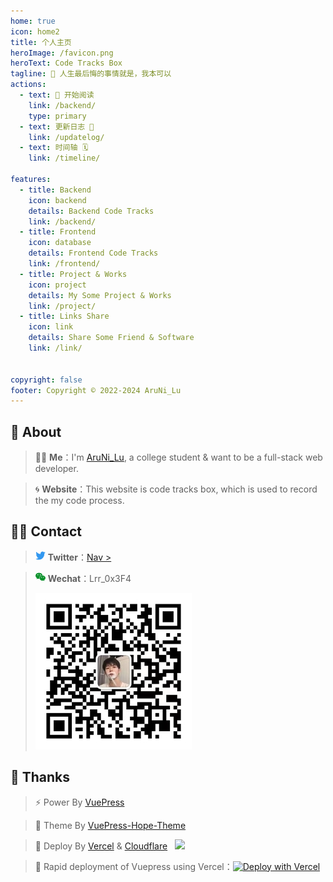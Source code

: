 ```yaml
---
home: true
icon: home2
title: 个人主页
heroImage: /favicon.png
heroText: Code Tracks Box
tagline: 🌱 人生最后悔的事情就是，我本可以
actions:
  - text: 🎉 开始阅读
    link: /backend/
    type: primary
  - text: 更新日志 📝
    link: /updatelog/
  - text: 时间轴 🗓️
    link: /timeline/

features:
  - title: Backend
    icon: backend
    details: Backend Code Tracks
    link: /backend/
  - title: Frontend
    icon: database
    details: Frontend Code Tracks
    link: /frontend/
  - title: Project & Works
    icon: project
    details: My Some Project & Works
    link: /project/
  - title: Links Share
    icon: link
    details: Share Some Friend & Software
    link: /link/


copyright: false
footer: Copyright © 2022-2024 AruNi_Lu
---
```


## 📣 About
> 👦🏻 **Me**：I'm <a href="https://0x3f4.run" target="_blank">AruNi_Lu</a>, a college student & want to be a full-stack web developer.

> 🌀 **Website**：This website is code tracks box, which is used to record the my code process.

## 👋🏻 Contact
> <svg t="1700929094139" class="icon" viewBox="0 0 1024 1024" version="1.1" xmlns="http://www.w3.org/2000/svg" p-id="2423" width="16" height="16"><path d="M906.752 328.704v-28.672c39.936-28.672 74.24-68.608 102.912-108.544-34.304 17.408-74.24 28.672-114.176 34.304 39.936-23.04 74.24-68.608 91.648-114.176-39.936 23.04-79.872 39.936-125.952 51.712-34.304-39.936-91.648-68.608-148.48-68.608-114.176 0-200.192 91.648-200.192 211.456 0 17.408 0 34.304 5.632 51.712-165.888-11.264-314.368-97.28-417.792-228.864-28.672 23.04-39.936 57.344-39.936 97.28 0 74.24 34.304 142.848 91.648 183.296-34.304 0-62.976-11.264-91.648-28.672 0 102.912 68.608 194.56 160.256 211.456-17.408 5.632-34.304 5.632-51.712 5.632-11.264 0-23.04 0-39.936-5.632 23.04 86.016 102.912 148.48 188.928 148.48-68.608 57.344-154.624 91.648-251.904 91.648-17.408 0-34.304 0-45.568-5.632 91.648 62.976 194.56 97.28 308.736 97.28 371.712 11.264 577.536-314.88 577.536-595.456z" fill="#3298F0" p-id="2424"></path></svg> **Twitter**：<a href="https://twitter.com/AruNi_Lu" target="_blank">Nav ></a>

> <svg t="1700929021704" class="icon" width="16" height="16" viewBox="0 0 1170 1024" version="1.1" xmlns="http://www.w3.org/2000/svg" p-id="1464"><path d="M331.429 263.429q0-23.429-14.286-37.715t-37.714-14.285q-24.572 0-43.429 14.571t-18.857 37.429q0 22.285 18.857 36.857t43.429 14.571q23.428 0 37.714-14t14.286-37.428zM756 553.143q0-16-14.571-28.572T704 512q-15.429 0-28.286 12.857t-12.857 28.286q0 16 12.857 28.857T704 594.857q22.857 0 37.429-12.571T756 553.143zM621.143 263.429q0-23.429-14-37.715t-37.429-14.285q-24.571 0-43.428 14.571t-18.857 37.429q0 22.285 18.857 36.857t43.428 14.571q23.429 0 37.429-14t14-37.428zM984 553.143q0-16-14.857-28.572T932 512q-15.429 0-28.286 12.857t-12.857 28.286q0 16 12.857 28.857T932 594.857q22.286 0 37.143-12.571T984 553.143zM832 326.286Q814.286 324 792 324q-96.571 0-177.714 44T486.57 487.143 440 651.429q0 44.571 13.143 86.857-20 1.714-38.857 1.714-14.857 0-28.572-0.857t-31.428-3.714-25.429-4-31.143-6-28.571-6L124.57 792l41.143-124.571Q0 551.429 0 387.429q0-96.572 55.714-177.715T206.571 82t207.715-46.571q100.571 0 190 37.714T754 177.429t78 148.857z m338.286 320.571q0 66.857-39.143 127.714t-106 110.572l31.428 103.428-113.714-62.285q-85.714 21.143-124.571 21.143-96.572 0-177.715-40.286T512.857 797.714t-46.571-150.857T512.857 496t127.714-109.429 177.715-40.285q92 0 173.143 40.285t130 109.715 48.857 150.571z" fill="#0e932e" p-id="1465"></path></svg> **Wechat**：Lrr_0x3F4
> 
> ![wx](/wx.jpg)

## 🌈 Thanks
> ⚡ Power By <a href="https://v2.vuepress.vuejs.org/zh/" target="_blank">VuePress</a>

> 🎨 Theme By <a href="https://theme-hope.vuejs.press/zh/" target="_blank">VuePress-Hope-Theme</a>

> 🚀 Deploy By <a href="https://vercel.com/" target="_blank">Vercel</a> & <a href="https://www.cloudflare.com/zh-cn/" target="_blank">Cloudflare</a> &nbsp; <a style="display: inline-block;" href="https://vercel.com" target="_blank"><img src="https://therealsujitk-vercel-badge.vercel.app/?app=aruni-code"></a>

> 🌟 Rapid deployment of Vuepress using Vercel：<a style="display: inline-block;" href="https://vercel.com/new/clone?demo-title=Vuepress&amp;demo-description=Vue-powered%20Static%20Site%20Generator&amp;demo-url=https%3A%2F%2Fvuepress-starter-template.vercel.app%2F&amp;demo-image=%2F%2Fimages.ctfassets.net%2Fe5382hct74si%2F1umwsLFT0iuxtmqqVQvV26%2Fba666c531fe100a30c72f2d638193f05%2F678f323f-23b8-44c1-b65f-8dad78ba083c.png&amp;project-name=Vuepress&amp;repository-name=vuepress&amp;repository-url=https%3A%2F%2Fgithub.com%2Fvercel%2Fvercel%2Ftree%2Fmain%2Fexamples%2Fvuepress&amp;from=templates&amp;skippable-integrations=1" target="_blank"><img src="https://vercel.com/button" alt="Deploy with Vercel" /></a>

